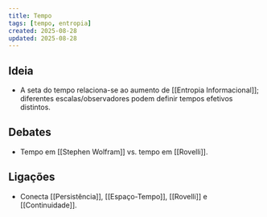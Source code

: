 ```yaml
---
title: Tempo
tags: [tempo, entropia]
created: 2025-08-28
updated: 2025-08-28
---
```


## Ideia
- A seta do tempo relaciona-se ao aumento de [[Entropia Informacional]]; diferentes escalas/observadores podem definir tempos efetivos distintos.

## Debates
* Tempo em [[Stephen Wolfram]] vs. tempo em [[Rovelli]].

## Ligações
- Conecta [[Persistência]], [[Espaço-Tempo]], [[Rovelli]] e [[Continuidade]].
